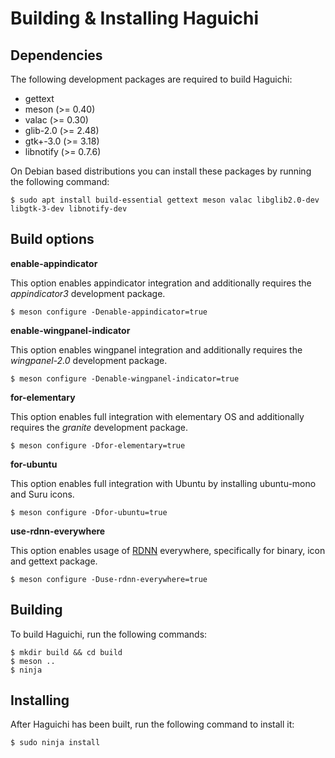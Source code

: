 
  Building & Installing Haguichi
  ==============================


  Dependencies
  ------------

  The following development packages are required to build Haguichi:

   * gettext
   * meson (>= 0.40)
   * valac (>= 0.30)
   * glib-2.0 (>= 2.48)
   * gtk+-3.0 (>= 3.18)
   * libnotify (>= 0.7.6)

  On Debian based distributions you can install these packages by running the following command:

    $ sudo apt install build-essential gettext meson valac libglib2.0-dev libgtk-3-dev libnotify-dev


  Build options
  -------------

  **enable-appindicator**

  This option enables appindicator integration and additionally requires the *appindicator3* development package.

    $ meson configure -Denable-appindicator=true


  **enable-wingpanel-indicator**

  This option enables wingpanel integration and additionally requires the *wingpanel-2.0* development package.

    $ meson configure -Denable-wingpanel-indicator=true


  **for-elementary**

  This option enables full integration with elementary OS and additionally requires the *granite* development package.

    $ meson configure -Dfor-elementary=true


  **for-ubuntu**

  This option enables full integration with Ubuntu by installing ubuntu-mono and Suru icons.

    $ meson configure -Dfor-ubuntu=true


  **use-rdnn-everywhere**

  This option enables usage of [RDNN](https://en.wikipedia.org/wiki/Reverse_domain_name_notation "Reverse Domain Name Notation") everywhere, specifically for binary, icon and gettext package.

    $ meson configure -Duse-rdnn-everywhere=true


  Building
  --------

  To build Haguichi, run the following commands:

    $ mkdir build && cd build
    $ meson ..
    $ ninja


  Installing
  ----------

  After Haguichi has been built, run the following command to install it:

    $ sudo ninja install

